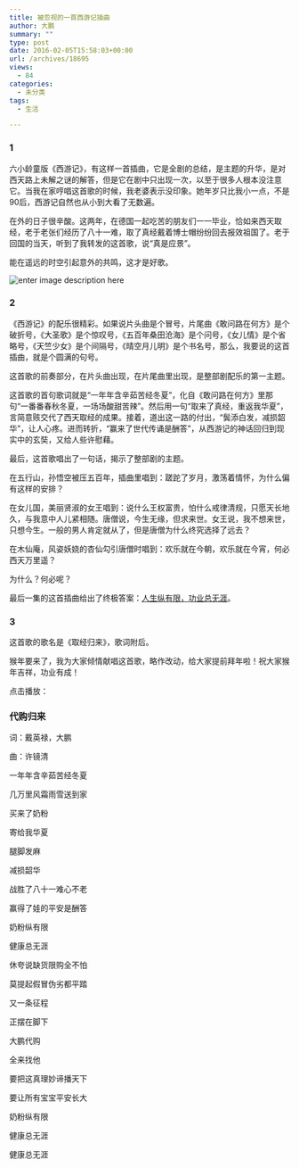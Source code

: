 ```yaml
---
title: 被忽视的一首西游记插曲
author: 大鹏
summary: ""
type: post
date: 2016-02-05T15:58:03+00:00
url: /archives/18695
views:
  - 84
categories:
  - 未分类
tags:
  - 生活

---
```

### 1

六小龄童版《西游记》，有这样一首插曲，它是全剧的总结，是主题的升华，是对西天路上未解之谜的解答，但是它在剧中只出现一次，以至于很多人根本没注意它。当我在家哼唱这首歌的时候，我老婆表示没印象。她年岁只比我小一点，不是90后，西游记自然也从小到大看了无数遍。

在外的日子很辛酸。这两年，在德国一起吃苦的朋友们一一毕业，恰如来西天取经，老于老张们经历了八十一难，取了真经戴着博士帽纷纷回去报效祖国了。老于回国的当天，听到了我转发的这首歌，说“真是应景”。

能在遥远的时空引起意外的共鸣，这才是好歌。

![enter image description here][1]

### 2

《西游记》的配乐很精彩。如果说片头曲是个冒号，片尾曲《敢问路在何方》是个破折号，《大圣歌》是个惊叹号，《五百年桑田沧海》是个问号，《女儿情》是个省略号，《天竺少女》是个间隔号，《晴空月儿明》是个书名号，那么，我要说的这首插曲，就是个圆满的句号。

这首歌的前奏部分，在片头曲出现，在片尾曲里出现，是整部剧配乐的第一主题。

这首歌的首句歌词就是“一年年含辛茹苦经冬夏”，化自《敢问路在何方》里那句“一番番春秋冬夏，一场场酸甜苦辣”。然后用一句“取来了真经，重返我华夏”，言简意赅交代了西天取经的成果。接着，道出这一路的付出，“鬓添白发，减损韶华”，让人心疼。进而转折，“赢来了世代传诵是酬答”，从西游记的神话回归到现实中的玄奘，又给人些许慰藉。

最后，这首歌唱出了一句话，揭示了整部剧的主题。

在五行山，孙悟空被压五百年，插曲里唱到：蹉跎了岁月，激荡着情怀，为什么偏有这样的安排？

在女儿国，美丽贤淑的女王唱到：说什么王权富贵，怕什么戒律清规，只愿天长地久，与我意中人儿紧相随。唐僧说，今生无缘，但求来世。女王说，我不想来世，只想今生。一般的男人肯定就从了，但是唐僧为什么终究选择了远去？

在木仙庵，风姿妖娆的杏仙勾引唐僧时唱到：欢乐就在今朝，欢乐就在今宵，何必西天万里遥？

为什么？何必呢？

最后一集的这首插曲给出了终极答案：[人生纵有限，功业总无涯][2]。

### 3

这首歌的歌名是《取经归来》，歌词附后。

猴年要来了，我为大家倾情献唱这首歌，略作改动，给大家提前拜年啦！祝大家猴年吉祥，功业有成！

点击播放：



### 代购归来

词：戴英禄，大鹏
  
曲：许镜清

一年年含辛茹苦经冬夏
  
几万里风霜雨雪送到家
  
买来了奶粉
  
寄给我华夏
  
腿脚发麻
  
减损韶华
  
战胜了八十一难心不老
  
赢得了娃的平安是酬答
  
奶粉纵有限
  
健康总无涯

休夸说缺货限购全不怕
  
莫提起假冒伪劣都平踏
  
又一条征程
  
正摆在脚下
  
大鹏代购
  
全来找他
  
要把这真理妙谛播天下
  
要让所有宝宝平安长大
  
奶粉纵有限
  
健康总无涯
  
健康总无涯

 [1]: http://www.yn.xinhuanet.com/newscenter/2005-12/05/xin_09120205115154665477.jpg
 [2]: https://www.google.at/url?sa=t&rct=j&q=&esrc=s&source=web&cd=15&cad=rja&uact=8&ved=0ahUKEwjKqKOh_uDKAhVMOhQKHYyGCWc4ChAWCD4wBA&url=http://dapengde.com/archives/17808&usg=AFQjCNGcrCyuLy6-rQHpG-2xDb5Ev775wQ&sig2=EOdk8hZ4brqoz6s41__M6w&bvm=bv.113370389,d.d24
